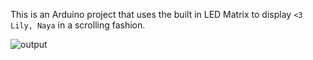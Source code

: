 This is an Arduino project that uses the built in LED Matrix to display `<3 Lily, Naya` in a scrolling fashion.

![output](https://github.com/bayu01/arduino-led-matrix/assets/6752227/812847a3-cd05-45ed-89b4-72816a454117)
